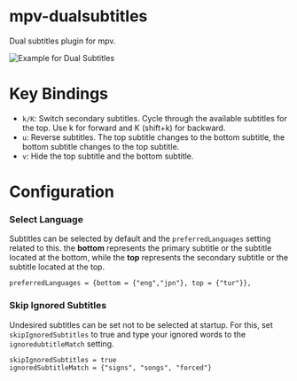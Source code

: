 # mpv-dualsubtitles
Dual subtitles plugin for mpv.

![Example for Dual Subtitles](https://github.com/magnum357i/mpv-dualsubtitles/blob/main/mpv-shot0004.jpg)

# Key Bindings
- `k/K`: Switch secondary subtitles. Cycle through the available subtitles for the top. Use k for forward and K (shift+k) for backward.
- `u`: Reverse subtitles. The top subtitle changes to the bottom subtitle, the bottom subtitle changes to the top subtitle.
- `v`: Hide the top subtitle and the bottom subtitle.

# Configuration
### Select Language
Subtitles can be selected by default and the `preferredLanguages` setting related to this. the **bottom** represents the primary subtitle or the subtitle located at the bottom, while the **top** represents the secondary subtitle or the subtitle located at the top.
```
preferredLanguages = {bottom = {"eng","jpn"}, top = {"tur"}},
```

### Skip Ignored Subtitles
Undesired subtitles can be set not to be selected at startup. For this, set `skipIgnoredSubtitles` to true and type your ignored words to the `ignoredubtitleMatch` setting.
```
skipIgnoredSubtitles = true
ignoredSubtitleMatch = {"signs", "songs", "forced"}
```
